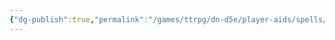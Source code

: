 ```yaml
---
{"dg-publish":true,"permalink":"/games/ttrpg/dn-d5e/player-aids/spells/level-3/mass-leech/","tags":["ttrpg/dnd/5e","spell"],"noteIcon":""}
---
```


